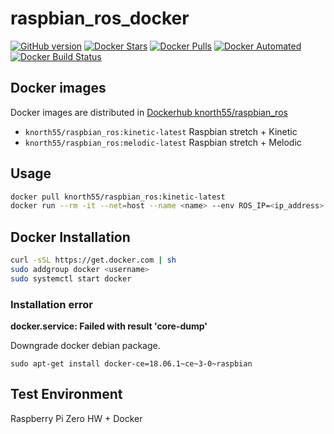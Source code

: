 # raspbian_ros_docker

[![GitHub version](https://badge.fury.io/gh/knorth55%2Fraspbian_ros_docker.svg)](https://badge.fury.io/gh/knorth55%2Fraspbian_ros_docker)
[![Docker Stars](https://img.shields.io/docker/stars/knorth55/raspbian_ros.svg)](https://hub.docker.com/r/knorth55/raspbian_ros)
[![Docker Pulls](https://img.shields.io/docker/pulls/knorth55/raspbian_ros.svg)](https://hub.docker.com/r/knorth55/raspbian_ros)
[![Docker Automated](https://img.shields.io/docker/cloud/automated/knorth55/raspbian_ros.svg)](https://hub.docker.com/r/knorth55/raspbian_ros)
[![Docker Build Status](https://img.shields.io/docker/cloud/build/knorth55/raspbian_ros.svg)](https://hub.docker.com/r/knorth55/raspbian_ros)

## Docker images

Docker images are distributed in [Dockerhub knorth55/raspbian_ros](https://hub.docker.com/r/knorth55/raspbian_ros)

- `knorth55/raspbian_ros:kinetic-latest` Raspbian stretch + Kinetic
- `knorth55/raspbian_ros:melodic-latest` Raspbian stretch + Melodic

## Usage

```bash
docker pull knorth55/raspbian_ros:kinetic-latest
docker run --rm -it --net=host --name <name> --env ROS_IP=<ip_address> --env ROS_MASTER_URI=http://<master_uri>:11311 knorth55/raspbian_ros:kinetic-latest /bin/bash
```

## Docker Installation

```bash
curl -sSL https://get.docker.com | sh
sudo addgroup docker <username>
sudo systemctl start docker
```

### Installation error

**docker.service: Failed with result 'core-dump'**

Downgrade docker debian package.

`sudo apt-get install docker-ce=18.06.1~ce~3-0~raspbian`

## Test Environment

Raspberry Pi Zero HW + Docker

